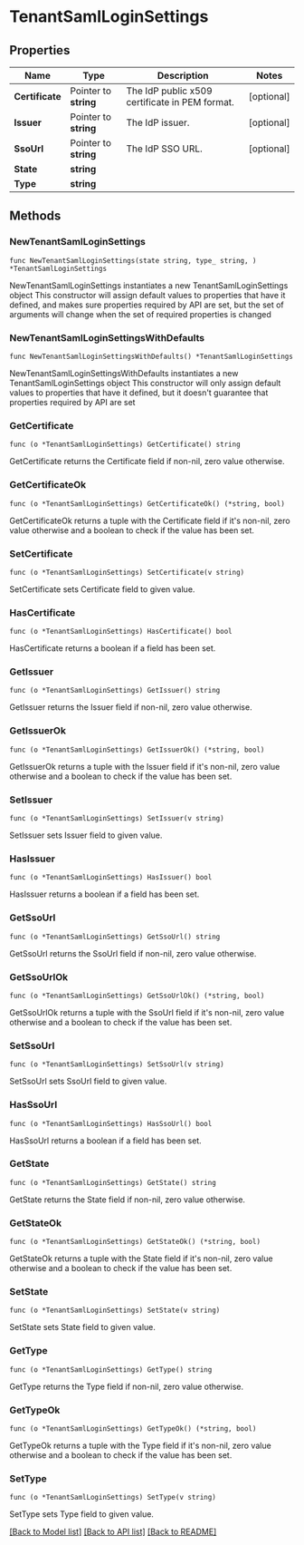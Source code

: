 # TenantSamlLoginSettings

## Properties

Name | Type | Description | Notes
------------ | ------------- | ------------- | -------------
**Certificate** | Pointer to **string** | The IdP public x509 certificate in PEM format. | [optional] 
**Issuer** | Pointer to **string** | The IdP issuer. | [optional] 
**SsoUrl** | Pointer to **string** | The IdP SSO URL. | [optional] 
**State** | **string** |  | 
**Type** | **string** |  | 

## Methods

### NewTenantSamlLoginSettings

`func NewTenantSamlLoginSettings(state string, type_ string, ) *TenantSamlLoginSettings`

NewTenantSamlLoginSettings instantiates a new TenantSamlLoginSettings object
This constructor will assign default values to properties that have it defined,
and makes sure properties required by API are set, but the set of arguments
will change when the set of required properties is changed

### NewTenantSamlLoginSettingsWithDefaults

`func NewTenantSamlLoginSettingsWithDefaults() *TenantSamlLoginSettings`

NewTenantSamlLoginSettingsWithDefaults instantiates a new TenantSamlLoginSettings object
This constructor will only assign default values to properties that have it defined,
but it doesn't guarantee that properties required by API are set

### GetCertificate

`func (o *TenantSamlLoginSettings) GetCertificate() string`

GetCertificate returns the Certificate field if non-nil, zero value otherwise.

### GetCertificateOk

`func (o *TenantSamlLoginSettings) GetCertificateOk() (*string, bool)`

GetCertificateOk returns a tuple with the Certificate field if it's non-nil, zero value otherwise
and a boolean to check if the value has been set.

### SetCertificate

`func (o *TenantSamlLoginSettings) SetCertificate(v string)`

SetCertificate sets Certificate field to given value.

### HasCertificate

`func (o *TenantSamlLoginSettings) HasCertificate() bool`

HasCertificate returns a boolean if a field has been set.

### GetIssuer

`func (o *TenantSamlLoginSettings) GetIssuer() string`

GetIssuer returns the Issuer field if non-nil, zero value otherwise.

### GetIssuerOk

`func (o *TenantSamlLoginSettings) GetIssuerOk() (*string, bool)`

GetIssuerOk returns a tuple with the Issuer field if it's non-nil, zero value otherwise
and a boolean to check if the value has been set.

### SetIssuer

`func (o *TenantSamlLoginSettings) SetIssuer(v string)`

SetIssuer sets Issuer field to given value.

### HasIssuer

`func (o *TenantSamlLoginSettings) HasIssuer() bool`

HasIssuer returns a boolean if a field has been set.

### GetSsoUrl

`func (o *TenantSamlLoginSettings) GetSsoUrl() string`

GetSsoUrl returns the SsoUrl field if non-nil, zero value otherwise.

### GetSsoUrlOk

`func (o *TenantSamlLoginSettings) GetSsoUrlOk() (*string, bool)`

GetSsoUrlOk returns a tuple with the SsoUrl field if it's non-nil, zero value otherwise
and a boolean to check if the value has been set.

### SetSsoUrl

`func (o *TenantSamlLoginSettings) SetSsoUrl(v string)`

SetSsoUrl sets SsoUrl field to given value.

### HasSsoUrl

`func (o *TenantSamlLoginSettings) HasSsoUrl() bool`

HasSsoUrl returns a boolean if a field has been set.

### GetState

`func (o *TenantSamlLoginSettings) GetState() string`

GetState returns the State field if non-nil, zero value otherwise.

### GetStateOk

`func (o *TenantSamlLoginSettings) GetStateOk() (*string, bool)`

GetStateOk returns a tuple with the State field if it's non-nil, zero value otherwise
and a boolean to check if the value has been set.

### SetState

`func (o *TenantSamlLoginSettings) SetState(v string)`

SetState sets State field to given value.


### GetType

`func (o *TenantSamlLoginSettings) GetType() string`

GetType returns the Type field if non-nil, zero value otherwise.

### GetTypeOk

`func (o *TenantSamlLoginSettings) GetTypeOk() (*string, bool)`

GetTypeOk returns a tuple with the Type field if it's non-nil, zero value otherwise
and a boolean to check if the value has been set.

### SetType

`func (o *TenantSamlLoginSettings) SetType(v string)`

SetType sets Type field to given value.



[[Back to Model list]](../README.md#documentation-for-models) [[Back to API list]](../README.md#documentation-for-api-endpoints) [[Back to README]](../README.md)


